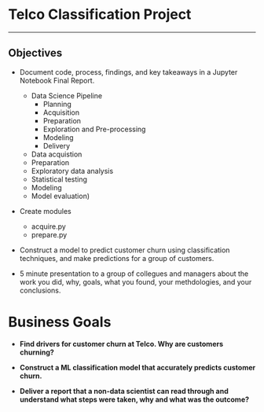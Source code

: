 # Telco Classification Project
---------------
## Objectives 

- Document code, process, findings, and key takeaways in a Jupyter Notebook Final Report.
    - Data Science Pipeline
        - Planning
        - Acquisition
        - Preparation
        - Exploration and Pre-processing
        - Modeling
        - Delivery   
    - Data acquistion
    - Preparation 
    - Exploratory data analysis
    - Statistical testing
    - Modeling
    - Model evaluation)
    
- Create modules 
  - acquire.py
  - prepare.py 
  
- Construct a model to predict customer churn using classification techniques, and make predictions for a group of customers. 

- 5 minute presentation to a group of collegues and managers about the work you did, why, goals, what you found, your methdologies, and your conclusions.

<b><b>
------------------------------------------


    
    
# Business Goals

- Find drivers for customer churn at Telco. Why are customers churning?

- Construct a ML classification model that accurately predicts customer churn.

- Deliver a report that a non-data scientist can read through and understand what steps were taken, why and what was the outcome?
